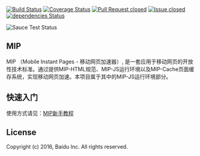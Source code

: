 [![Build Status](https://travis-ci.org/GeekFE/mip.svg?branch=master)](https://travis-ci.org/GeekFE/mip)
[![Coverage Status](https://coveralls.io/repos/github/GeekFE/mip/badge.svg?branch=master)](https://coveralls.io/github/GeekFE/mip?branch=master)
[![Pull Request closed](http://issuestats.com/github/mipengine/mip/badge/pr)](http://issuestats.com/github/mipengine/mip)
[![Issue closed](http://issuestats.com/github/mipengine/mip/badge/issue)](http://issuestats.com/github/mipengine/mip)
[![dependencies Status](https://david-dm.org/GeekFE/mip/status.svg)](https://david-dm.org/GeekFE/mip)

![Sauce Test Status](https://saucelabs.com/browser-matrix/smartfutureplayer.svg?auth=9728ea81d03f2fabc14755d35f0dff35)

## MIP

MIP （Mobile Instant Pages - 移动网页加速器）, 是一套应用于移动网页的开放性技术标准。通过提供MIP-HTML规范、MIP-JS运行环境以及MIP-Cache页面缓存系统，实现移动网页加速。本项目属于其中的MIP-JS运行环境部分。

## 快速入门
使用方式请见：[MIP新手教程](https://www.mipengine.org/doc/00-mip-101.html)

## License

Copyright (c) 2016, Baidu Inc. All rights reserved.

